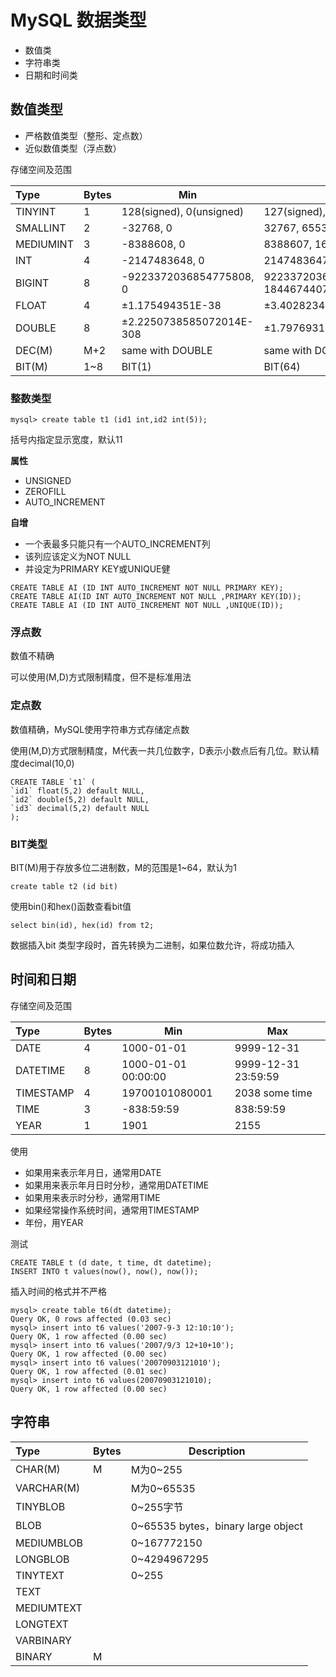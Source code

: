 # MySQL 数据类型

- 数值类
- 字符串类
- 日期和时间类

## 数值类型

- 严格数值类型（整形、定点数）
- 近似数值类型（浮点数）

存储空间及范围

| Type      | Bytes | Min                      | Max                                       |
|:--------- |:----- | ------------------------ | ----------------------------------------- |
| TINYINT   | 1     | 128(signed), 0(unsigned) | 127(signed), 255(unsigned)                |
| SMALLINT  | 2     | -32768, 0                | 32767, 65535                              |
| MEDIUMINT | 3     | -8388608, 0              | 8388607, 1677215                          |
| INT       | 4     | -2147483648, 0           | 2147483647, 4294967295                    |
| BIGINT    | 8     | -9223372036854775808, 0  | 9223372036854775807, 18446744073709551615 |
| FLOAT     | 4     | ±1.175494351E-38         | ±3.402823466E+38                          |
| DOUBLE    | 8     | ±2.2250738585072014E-308 | ±1.7976931348623157E+308                  |
| DEC(M)    | M+2   | same with DOUBLE         | same with DOUBLE                          |
| BIT(M)    | 1~8   | BIT(1)                   | BIT(64)                                   |

### 整数类型

```
mysql> create table t1 (id1 int,id2 int(5));
```

括号内指定显示宽度，默认11

**属性**

- UNSIGNED
- ZEROFILL
- AUTO_INCREMENT

**自增**

- 一个表最多只能只有一个AUTO_INCREMENT列
- 该列应该定义为NOT NULL
- 并设定为PRIMARY KEY或UNIQUE健

```
CREATE TABLE AI (ID INT AUTO_INCREMENT NOT NULL PRIMARY KEY);
CREATE TABLE AI(ID INT AUTO_INCREMENT NOT NULL ,PRIMARY KEY(ID));
CREATE TABLE AI (ID INT AUTO_INCREMENT NOT NULL ,UNIQUE(ID));
```

### 浮点数

数值不精确

可以使用(M,D)方式限制精度，但不是标准用法

### 定点数

数值精确，MySQL使用字符串方式存储定点数

使用(M,D)方式限制精度，M代表一共几位数字，D表示小数点后有几位。默认精度decimal(10,0)

```
CREATE TABLE `t1` (
`id1` float(5,2) default NULL,
`id2` double(5,2) default NULL,
`id3` decimal(5,2) default NULL
);
```

### BIT类型

BIT(M)用于存放多位二进制数，M的范围是1~64，默认为1

```
create table t2 (id bit)
```

使用bin()和hex()函数查看bit值

```
select bin(id), hex(id) from t2;
```

数据插入bit 类型字段时，首先转换为二进制，如果位数允许，将成功插入

## 时间和日期

存储空间及范围

| Type      | Bytes | Min                 | Max                 |
|:--------- |:----- | ------------------- | ------------------- |
| DATE      | 4     | 1000-01-01          | 9999-12-31          |
| DATETIME  | 8     | 1000-01-01 00:00:00 | 9999-12-31 23:59:59 |
| TIMESTAMP | 4     | 19700101080001      | 2038 some time      |
| TIME      | 3     | -838:59:59          | 838:59:59           |
| YEAR      | 1     | 1901                | 2155                |

使用

- 如果用来表示年月日，通常用DATE
- 如果用来表示年月日时分秒，通常用DATETIME
- 如果用来表示时分秒，通常用TIME
- 如果经常操作系统时间，通常用TIMESTAMP
- 年份，用YEAR

测试

```
CREATE TABLE t (d date, t time, dt datetime);
INSERT INTO t values(now(), now(), now());
```

插入时间的格式并不严格

```
mysql> create table t6(dt datetime);
Query OK, 0 rows affected (0.03 sec)
mysql> insert into t6 values('2007-9-3 12:10:10');
Query OK, 1 row affected (0.00 sec)
mysql> insert into t6 values('2007/9/3 12+10+10');
Query OK, 1 row affected (0.00 sec)
mysql> insert into t6 values('20070903121010');
Query OK, 1 row affected (0.01 sec)
mysql> insert into t6 values(20070903121010);
Query OK, 1 row affected (0.00 sec)
```

## 字符串

| Type       | Bytes | Description                        |
|:---------- |:----- | ---------------------------------- |
| CHAR(M)    | M     | M为0~255                           |
| VARCHAR(M) |       | M为0~65535                         |
| TINYBLOB   |       | 0~255字节                          |
| BLOB       |       | 0~65535 bytes，binary large object |
| MEDIUMBLOB |       | 0~167772150                        |
| LONGBLOB   |       | 0~4294967295                       |
| TINYTEXT   |       | 0~255                              |
| TEXT       |       |                                    |
| MEDIUMTEXT |       |                                    |
| LONGTEXT   |       |                                    |
| VARBINARY  |       |                                    |
| BINARY     | M     |                                    |
